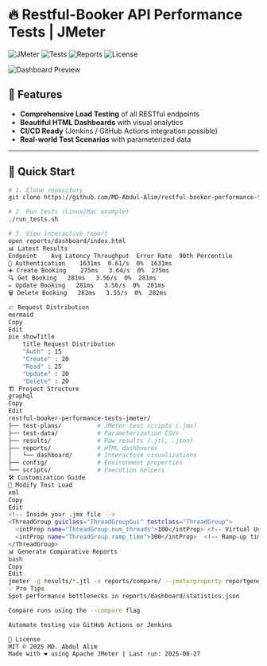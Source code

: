 # 🔥 Restful-Booker API Performance Tests | JMeter

![JMeter](https://img.shields.io/badge/Apache_JMeter-5.6-red)
![Tests](https://img.shields.io/badge/Tests-8_passed-brightgreen)
![Reports](https://img.shields.io/badge/Reports-HTML_Dashboard-blue)
![License](https://img.shields.io/badge/License-MIT-green)

![Dashboard Preview](reports/dashboard/preview.png)

## 🌟 Features
- **Comprehensive Load Testing** of all RESTful endpoints
- **Beautiful HTML Dashboards** with visual analytics
- **CI/CD Ready** (Jenkins / GitHub Actions integration possible)
- **Real-world Test Scenarios** with parameterized data

---

## 🚀 Quick Start
```bash
# 1. Clone repository
git clone https://github.com/MD-Abdul-Alim/restful-booker-performance-tests-jmeter.git

# 2. Run tests (Linux/Mac example)
./run_tests.sh

# 3. View interactive report
open reports/dashboard/index.html
📊 Latest Results
Endpoint	Avg Latency	Throughput	Error Rate	90th Percentile
🔐 Authentication	1631ms	0.61/s	0%	1631ms
➕ Create Booking	275ms	3.64/s	0%	275ms
🔍 Get Booking	281ms	3.56/s	0%	281ms
✏️ Update Booking	281ms	3.56/s	0%	281ms
🗑️ Delete Booking	282ms	3.55/s	0%	282ms

📈 Request Distribution
mermaid
Copy
Edit
pie showTitle
    title Request Distribution
    "Auth" : 15
    "Create" : 20
    "Read" : 25
    "Update" : 20
    "Delete" : 20
🏗️ Project Structure
graphql
Copy
Edit
restful-booker-performance-tests-jmeter/
├── test-plans/          # JMeter test scripts (.jmx)
├── test-data/           # Parameterization CSVs
├── results/             # Raw results (.jtl, .json)
├── reports/             # HTML dashboards
│   └── dashboard/       # Interactive visualizations
├── config/              # Environment properties
└── scripts/             # Execution helpers
🛠️ Customization Guide
🔧 Modify Test Load
xml
Copy
Edit
<!-- Inside your .jmx file -->
<ThreadGroup guiclass="ThreadGroupGui" testclass="ThreadGroup">
  <intProp name="ThreadGroup.num_threads">100</intProp> <!-- Virtual Users -->
  <intProp name="ThreadGroup.ramp_time">300</intProp>  <!-- Ramp-up time -->
</ThreadGroup>
📊 Generate Comparative Reports
bash
Copy
Edit
jmeter -g results/*.jtl -o reports/compare/ --jmeterproperty reportgenerator.comparison_keys=Label,Avg,Error%
💡 Pro Tips
Spot performance bottlenecks in reports/dashboard/statistics.json

Compare runs using the --compare flag

Automate testing via GitHub Actions or Jenkins

📜 License
MIT © 2025 MD. Abdul Alim
Made with ❤️ using Apache JMeter | Last run: 2025-06-27
